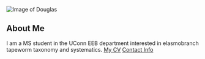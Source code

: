 ![Image of Douglas](images/headshot.png
"Hello I am Doug")
## About Me
I am a MS student in the UConn EEB department
interested in elasmobranch tapeworm taxonomy and systematics.
[My CV](PDFs/Doug_CV.pdf)
[Contact Info](contact-info.html)
